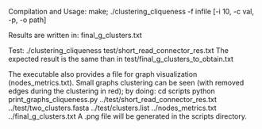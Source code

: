 Compilation and Usage:
make;
./clustering_cliqueness -f infile [-i 10, -c val, -p, -o path]

Results are written in:
 final_g_clusters.txt

Test:
./clustering_cliqueness test/short_read_connector_res.txt
The expected result is the same than in test/final_g_clusters_to_obtain.txt

The executable also provides a file for graph visualization (nodes_metrics.txt).
Small graphs clustering can be seen (with removed edges during the clustering in red); by doing:
cd scripts
python print_graphs_cliqueness.py ../test/short_read_connector_res.txt ../test/two_clusters.fasta ../test/clusters.list ../nodes_metrics.txt ../final_g_clusters.txt
A .png file will be generated in the scripts directory.

